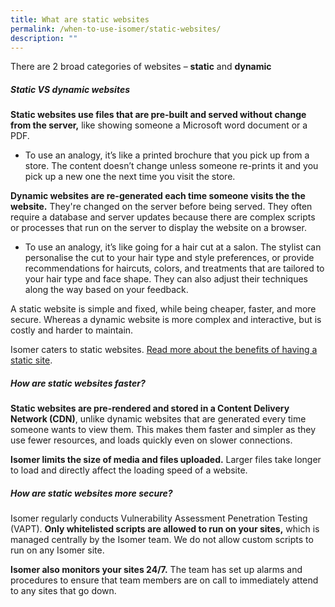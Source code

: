 ```yaml
---
title: What are static websites
permalink: /when-to-use-isomer/static-websites/
description: ""
---
```

There are 2 broad categories of websites – **static** and **dynamic**

##### Static VS dynamic websites

**Static websites use files that are pre-built and served without change from the server,** like showing someone a Microsoft word document or a PDF.

- To use an analogy, it’s like a printed brochure that you pick up from a store. The content doesn’t change unless someone re-prints it and you pick up a new one the next time you visit the store.

**Dynamic websites are re-generated each time someone visits the the website.** They're changed on the server before being served. They often require a database and server updates because there are complex scripts or processes that run on the server to display the website on a browser.

- To use an analogy, it’s like going for a hair cut at a salon. The stylist can personalise the cut to your hair type and style preferences, or provide recommendations for haircuts, colors, and treatments that are tailored to your hair type and face shape. They can also adjust their techniques along the way based on your feedback.

A static website is simple and fixed, while being cheaper, faster, and more secure. Whereas a dynamic website is more complex and interactive, but is costly and harder to maintain.

Isomer caters to static websites. [Read more about the benefits of having a static site](https://scotch.io/bar-talk/5-reasons-static-sites-rock).

##### How are static websites faster?

**Static websites are pre-rendered and stored in a Content Delivery Network (CDN)**, unlike dynamic websites that are generated every time someone wants to view them. This makes them faster and simpler as they use fewer resources, and loads quickly even on slower connections.

**Isomer limits the size of media and files uploaded.** Larger files take longer to load and directly affect the loading speed of a website.

##### How are static websites more secure?

Isomer regularly conducts Vulnerability Assessment Penetration Testing (VAPT). **Only whitelisted scripts are allowed to run on your sites,** which is managed centrally by the Isomer team. We do not allow custom scripts to run on any Isomer site.

**Isomer also monitors your sites 24/7.** The team has set up alarms and procedures to ensure that team members are on call to immediately attend to any sites that go down.